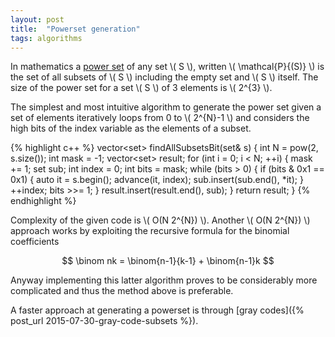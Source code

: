 ```yaml
---
layout: post
title:  "Powerset generation"
tags: algorithms
---
```


In mathematics a [power set](https://en.wikipedia.org/wiki/Power_set) of any set \\( S \\), written \\( \mathcal{P}{(S)} \\) is the set of all subsets of \\( S \\) including the empty set and \\( S \\) itself. The size of the power set for a set \\( S \\) of 3 elements is \\( 2^{3} \\).

The simplest and most intuitive algorithm to generate the power set given a set of elements iteratively loops from 0 to \\( 2^{N}-1 \\) and considers the high bits of the index variable as the elements of a subset.

{% highlight c++ %}
vector<set<int>> findAllSubsetsBit(set<int>& s) {
  int N = pow(2, s.size());
  int mask = -1;
  vector<set<int>> result;
  for (int i = 0; i < N; ++i) {
    mask += 1;
    set<int> sub;
    int index = 0;
    int bits = mask;
    while (bits > 0) {
      if (bits & 0x1 == 0x1) {
        auto it = s.begin();
        advance(it, index);
        sub.insert(sub.end(), *it);
      }
      ++index;
      bits >>= 1;
    }
    result.insert(result.end(), sub);
  }
  return result;
}
{% endhighlight %}

Complexity of the given code is \\( O(N 2^{N}) \\). Another \\( O(N 2^{N}) \\) approach works by exploiting the recursive formula for the binomial coefficients

$$ \binom nk = \binom{n-1}{k-1} + \binom{n-1}k $$

Anyway implementing this latter algorithm proves to be considerably more complicated and thus the method above is preferable.

A faster approach at generating a powerset is through [gray codes]({% post_url 2015-07-30-gray-code-subsets %}).